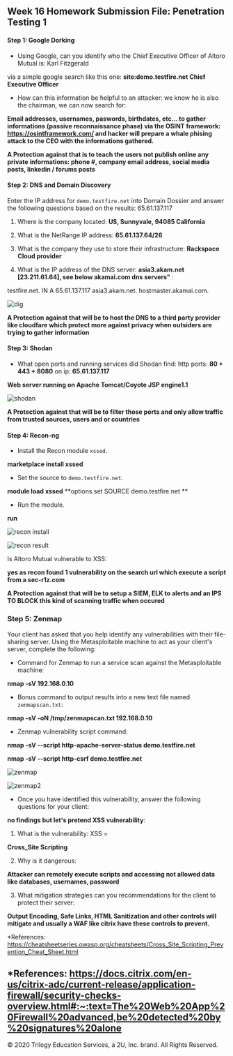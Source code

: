 ## Week 16 Homework Submission File: Penetration Testing 1

#### Step 1: Google Dorking


- Using Google, can you identify who the Chief Executive Officer of Altoro Mutual is: Karl Fitzgerald

via a simple google search like this one: **site:demo.testfire.net Chief Executive Officer**

- How can this information be helpful to an attacker: we know he is also the chairman, we can now search for:

**Email addresses, usernames, paswords, birthdates, etc... to gather informations (passive reconnaissance phase) via the OSINT framework: https://osintframework.com/
and hacker will prepare a whale phising attack to the CEO with the informations gathered.**

**A Protection against that is to teach the users not publish online any private informations: phone #, company email address, social media posts, linkedin / forums posts**


#### Step 2: DNS and Domain Discovery

Enter the IP address for `demo.testfire.net` into Domain Dossier and answer the following questions based on the results: 65.61.137.117

  1. Where is the company located: **US, Sunnyvale, 94085 California**

  2. What is the NetRange IP address: **65.61.137.64/26**

  3. What is the company they use to store their infrastructure: **Rackspace Cloud provider**

  4. What is the IP address of the DNS server: **asia3.akam.net [23.211.61.64], see below akamai.com dns servers"** :

testfire.net.	IN	A	65.61.137.117         asia3.akam.net. hostmaster.akamai.com.

![dig](/dig.PNG "dig")

**A Protection against that will be to host the DNS to a third party provider like cloudfare which protect more against privacy when outsiders are trying to gather information**

#### Step 3: Shodan

- What open ports and running services did Shodan find: http ports: **80 + 443 + 8080** on ip: **65.61.137.117**

**Web server running on Apache Tomcat/Coyote JSP engine1.1**

![shodan](/Shodan.PNG "shodan")

**A Protection against that will be to filter those ports and only allow traffic from trusted sources, users and or countries**

#### Step 4: Recon-ng

- Install the Recon module `xssed`. 

**marketplace install xssed**

- Set the source to `demo.testfire.net`. 


**module load xssed**
**options set SOURCE demo.testfire.net **

- Run the module. 

**run**

![recon install](/RECON-NG-1.PNG "recon install")

![recon result](RECON-NG-2.PNG "recon result")

Is Altoro Mutual vulnerable to XSS: 

**yes as recon found 1 vulnerability on the search url which execute a script from a sec-r1z.com**

**A Protection against that will be to setup a SIEM, ELK to alerts and an IPS TO BLOCK this kind of scanning traffic when occured**

### Step 5: Zenmap

Your client has asked that you help identify any vulnerabilities with their file-sharing server. Using the Metasploitable machine to act as your client's server, complete the following:

- Command for Zenmap to run a service scan against the Metasploitable machine: 

**nmap -sV 192.168.0.10**
 
- Bonus command to output results into a new text file named `zenmapscan.txt`:

**nmap -sV -oN /tmp/zenmapscan.txt 192.168.0.10**

- Zenmap vulnerability script command: 

**nmap -sV --script http-apache-server-status demo.testfire.net**

**nmap -sV --script http-csrf demo.testfire.net**

![zenmap](zenmap-vuln.PNG "zenmap")

![zenmap2](zenmap-vuln2.PNG "zenmap2")

- Once you have identified this vulnerability, answer the following questions for your client: 

**no findings but let's pretend XSS vulnerability**:

  1. What is the vulnerability: XSS = 
 
**Cross_Site Scripting**

  2. Why is it dangerous:

**Attacker can remotely execute scripts and accessing not allowed data like databases, usernames, password**

  3. What mitigation strategies can you recommendations for the client to protect their server:

**Output Encoding, Safe Links, HTML Sanitization and other controls will mitigate and usually a WAF like citrix have these controls to prevent.**
  
 *References: https://cheatsheetseries.owasp.org/cheatsheets/Cross_Site_Scripting_Prevention_Cheat_Sheet.html

 *References: https://docs.citrix.com/en-us/citrix-adc/current-release/application-firewall/security-checks-overview.html#:~:text=The%20Web%20App%20Firewall%20advanced,be%20detected%20by%20signatures%20alone
---
© 2020 Trilogy Education Services, a 2U, Inc. brand. All Rights Reserved.  
